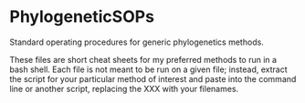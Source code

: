 PhylogeneticSOPs
================

Standard operating procedures for generic phylogenetics methods.

These files are short cheat sheets for my preferred methods to run in a bash shell. Each file is not meant to be run on a given file; instead, extract the script for your particular method of interest and paste into the command line or another script, replacing the XXX with your filenames.
